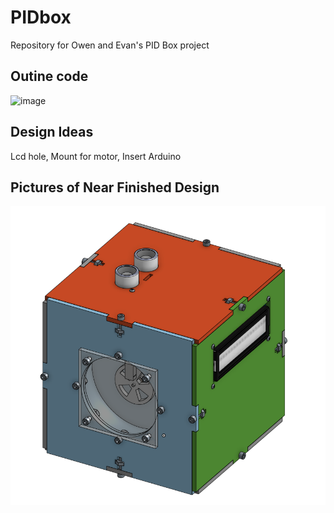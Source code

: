 # PIDbox
Repository for Owen and Evan's PID Box project


## Outine code

![image](https://user-images.githubusercontent.com/60944377/106641988-d1b72b80-6555-11eb-96ac-48d284462aae.png)

## Design Ideas
Lcd hole, Mount for motor, Insert Arduino

## Pictures of Near Finished Design

![image](https://github.com/Olindsa32/PIDbox/blob/main/finalAssemblyFullPicture.png)

